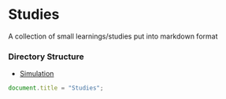 # Studies
A collection of small learnings/studies put into markdown format

### Directory Structure
- [Simulation](/simulation)

```js
document.title = "Studies";
```

